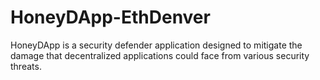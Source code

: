 # HoneyDApp-EthDenver
HoneyDApp is a security defender application designed to mitigate the damage that decentralized applications could face from various security threats. 
